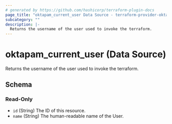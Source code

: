 ```yaml
---
# generated by https://github.com/hashicorp/terraform-plugin-docs
page_title: "oktapam_current_user Data Source - terraform-provider-oktapam"
subcategory: ""
description: |-
  Returns the username of the user used to invoke the terraform.
---
```


# oktapam_current_user (Data Source)

Returns the username of the user used to invoke the terraform.



<!-- schema generated by tfplugindocs -->
## Schema

### Read-Only

- `id` (String) The ID of this resource.
- `name` (String) The human-readable name of the User.


